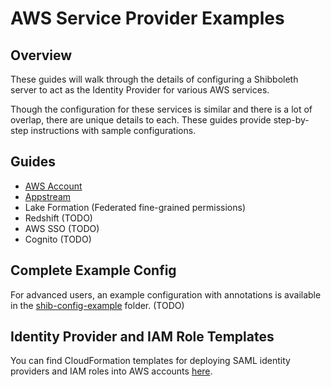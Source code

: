 # AWS Service Provider Examples

## Overview
These guides will walk through the details of configuring a Shibboleth server to act as the Identity Provider for various AWS services.

Though the configuration for these services is similar and there is a lot of overlap, there are unique details to each. These guides provide step-by-step instructions with sample configurations. 

## Guides

- [AWS Account](./aws)
- [Appstream](./appstream)
- Lake Formation (Federated fine-grained permissions)
- Redshift (TODO)
- AWS SSO (TODO)
- Cognito (TODO)


## Complete Example Config
For advanced users, an example configuration with annotations is available in the [shib-config-example](./shib-config-example) folder. (TODO) 

## Identity Provider and IAM Role Templates
You can find CloudFormation templates for deploying SAML identity providers and IAM roles into AWS accounts [here](./templates).